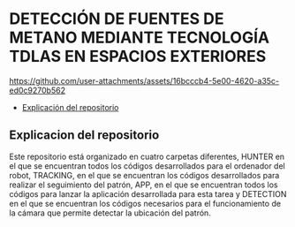 # DETECCIÓN DE FUENTES DE METANO MEDIANTE TECNOLOGÍA TDLAS EN ESPACIOS EXTERIORES
https://github.com/user-attachments/assets/16bcccb4-5e00-4620-a35c-ed0c9270b562

- [Explicación del repositorio](#explicacion-del-repositorio)

## Explicacion del repositorio
Este repositorio está organizado en cuatro carpetas diferentes, HUNTER en el que se encuentran todos los códigos desarrollados para el ordenador del robot, TRACKING, en el que se encuentran los códigos desarrollados para realizar el seguimiento del patrón, APP, en el que se encuentran todos los códigos para lanzar la aplicación desarrollada para esta tarea y DETECTION en el que se encuentran los códigos necesarios para el funcionamiento de la cámara que permite detectar la ubicación del patrón.
